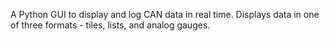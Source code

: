 A Python GUI to display and log CAN data in real time. Displays data in one of three formats - tiles, lists, and analog gauges. 

